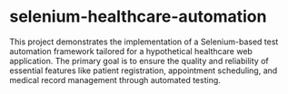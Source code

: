 # selenium-healthcare-automation
This project demonstrates the implementation of a Selenium-based test automation framework tailored for a hypothetical healthcare web application. The primary goal is to ensure the quality and reliability of essential features like patient registration, appointment scheduling, and medical record management through automated testing.
